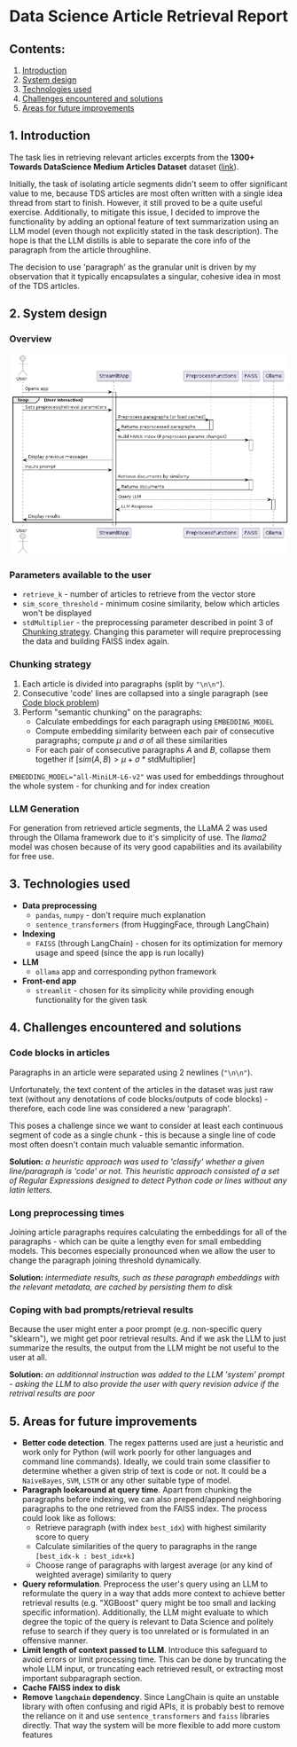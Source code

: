 # Data Science Article Retrieval Report

## Contents:
1. [Introduction](#1-introduction)
2. [System design](#2-system-design)
3. [Technologies used](#3-technologies-used)
4. [Challenges encountered and solutions](#4-challenges-encountered-and-solutions)
5. [Areas for future improvements](#5-areas-for-future-improvements)



## 1. Introduction

The task lies in retrieving relevant articles excerpts from the **1300+ Towards DataScience Medium Articles Dataset** dataset ([link](https://www.kaggle.com/datasets/meruvulikith/1300-towards-datascience-medium-articles-dataset)).

Initially, the task of isolating article segments didn't seem to offer significant value to me, because TDS articles are most often written with a single idea thread from start to finish. However, it still proved to be a quite useful exercise. Additionally, to mitigate this issue, I decided to improve the functionality by adding an optional feature of text summarization using an LLM model (even though not explicitly stated in the task description). The hope is that the LLM distills is able to separate the core info of the paragraph from the article throughline.

The decision to use 'paragraph' as the granular unit is driven by my observation that it typically encapsulates a singular, cohesive idea in most of the TDS articles.


## 2. System design

### Overview
![Sequence Diagram](./diagram.png)

### Parameters available to the user
- `retrieve_k` - number of articles to retrieve from the vector store
- `sim_score_threshold` - minimum cosine similarity, below which articles won't be displayed
- `stdMultiplier` - the preprocessing parameter described in point 3 of [Chunking strategy](#-chunking-strategy). Changing this parameter will require preprocessing the data and building FAISS index again. 

### Chunking strategy
1. Each article is divided into paragraphs (split by `"\n\n"`).
2. Consecutive 'code' lines are collapsed into a single paragraph (see [Code block problem](#code-blocks-in-articles))
3. Perform "semantic chunking" on the paragraphs:
    - Calculate embeddings for each paragraph using `EMBEDDING_MODEL`
    - Compute embedding similarity between each pair of consecutive paragraphs; compute $\mu$ and $\sigma$ of all these similarities
    - For each pair of consecutive paragraphs $A$ and $B$, collapse them together if $[sim(A,B) > \mu + \sigma * \text{stdMultiplier}]$

`EMBEDDING_MODEL="all-MiniLM-L6-v2"` was used for embeddings throughout the whole system - for chunking and for index creation

### LLM Generation
For generation from retrieved article segments, the LLaMA 2 was used through the Ollama framework due to it's simplicity of use. The *llama2* model was chosen because of its very good capabilities and its availability for free use.


## 3. Technologies used
- **Data preprocessing**
    - `pandas`, `numpy` - don't require much explanation
    - `sentence_transformers` (from HuggingFace, through LangChain)
- **Indexing**
    - `FAISS` (through LangChain) - chosen for its optimization for memory usage and speed (since the app is run locally)
- **LLM**
    - `ollama` app and corresponding python framework 
- **Front-end app** 
    - `streamlit` - chosen for its simplicity while providing enough functionality for the given task


## 4. Challenges encountered and solutions

### Code blocks in articles
Paragraphs in an article were separated using 2 newlines (`"\n\n"`).

Unfortunately, the text content of the articles in the dataset was just raw text (without any denotations of code blocks/outputs of code blocks) -  therefore, each code line was considered a new 'paragraph'.

This poses a challenge since we want to consider at least each continuous segment of code as a single chunk - this is because a single line of code most often doesn't contain much valuable semantic information.

**Solution:** *a heuristic approach was used to 'classify' whether a given line/paragraph is 'code' or not. This heuristic approach consisted of a set of Regular Expressions designed to detect Python code or lines without any latin letters.*

### Long preprocessing times
Joining article paragraphs requires calculating the embeddings for all of the paragraphs - which can be quite a lengthy even for small embedding models. This becomes especially pronounced when we allow the user to change the paragraph joining threshold dynamically.

**Solution:** *intermediate results, such as these paragraph embeddings with the relevant metadata, are cached by persisting them to disk*

### Coping with bad prompts/retrieval results
Because the user might enter a poor prompt (e.g. non-specific query "sklearn"), we might get poor retrieval results. And if we ask the LLM to just summarize the results, the output from the LLM might be not useful to the user at all.

**Solution:** *an additionnal instruction was added to the LLM 'system' prompt - asking the LLM to also provide the user with query revision advice if the retrival results are poor*


## 5. Areas for future improvements
- **Better code detection**. The regex patterns used are just a heuristic and work only for Python (will work poorly for other languages and command line commands). Ideally, we could train some classifier to determine whether a given strip of text is code or not. It could be a `NaiveBayes`, `SVM`, `LSTM` or any other suitable type of model.
- **Paragraph lookaround at query time**. Apart from chunking the paragraphs before indexing, we can also prepend/append neighboring paragraphs to the one retrieved from the FAISS index. The process could look like as follows:
    - Retrieve paragraph (with index `best_idx`) with highest similarity score to query
    - Calculate similarities of the query to paragraphs in the range `[best_idx-k : best_idx+k]`
    - Choose range of paragraphs with largest average (or any kind of weighted average) similarity to query
- **Query reformulation**. Preprocess the user's query using an LLM to reformulate the query in a way that adds more context to achieve better retrieval results (e.g. "XGBoost" query might be too small and lacking specific information). Additionally, the LLM might evaluate to which degree the topic of the query is relevant to Data Science and politely refuse to search if they query is too unrelated or is formulated in an offensive manner.
- **Limit length of context passed to LLM**. Introduce this safeguard to avoid errors or limit processing time. This can be done by truncating the whole LLM input, or truncating each retrieved result, or extracting most important subparagraph section.
- **Cache FAISS index to disk**
- **Remove `langchain` dependency**. Since LangChain is quite an unstable library with often confusing and rigid APIs, it is probably best to remove the reliance on it and use `sentence_transformers` and `faiss` libraries directly. That way the system will be more flexible to add more custom features 
